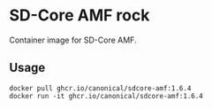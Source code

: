 # SD-Core AMF rock

Container image for SD-Core AMF.

## Usage

```console
docker pull ghcr.io/canonical/sdcore-amf:1.6.4
docker run -it ghcr.io/canonical/sdcore-amf:1.6.4
```
